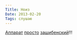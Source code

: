 ```yaml
---
Title: Ноиз
Date: 2013-02-20
Tags: слушаю
---
```


[Аппарат](https://itunes.apple.com/ru/album/krieg-und-frieden-music-for/id592588486) [просто](https://soundcloud.com/muterecords/apparat-krieg-und-frieden-a) [зашибенский](https://soundcloud.com/edpmcvincent/apparat-lighton)!!!